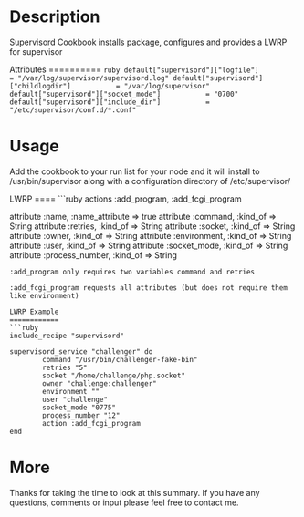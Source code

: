 Description
===========
Supervisord Cookbook installs package, configures and provides a LWRP for supervisor

Attributes
========== ```ruby
default["supervisord"]["logfile"]               = "/var/log/supervisor/supervisord.log"
default["supervisord"]["childlogdir"]           = "/var/log/supervisor"
default["supervisord"]["socket_mode"]           = "0700"
default["supervisord"]["include_dir"]           = "/etc/supervisor/conf.d/*.conf" ```

Usage
=====
Add the cookbook to your run list for your node and it will install to /usr/bin/supervisor
along with a configuration directory of /etc/supervisor/

LWRP
==== ```ruby
actions :add_program, :add_fcgi_program


attribute :name, :name_attribute => true
attribute :command, :kind_of => String
attribute :retries, :kind_of => String
attribute :socket, :kind_of => String
attribute :owner, :kind_of => String
attribute :environment, :kind_of => String
attribute :user, :kind_of => String
attribute :socket_mode, :kind_of => String
attribute :process_number, :kind_of => String
```
:add_program only requires two variables command and retries

:add_fcgi_program requests all attributes (but does not require them like environment)

LWRP Example
============
```ruby
include_recipe "supervisord"

supervisord_service "challenger" do
        command "/usr/bin/challenger-fake-bin"
        retries "5"
        socket "/home/challenge/php.socket"
        owner "challenge:challenger"
        environment ""
        user "challenge"
        socket_mode "0775"
        process_number "12"
        action :add_fcgi_program
end
```
More
====

Thanks for taking the time to look at this summary. If you have any questions, comments
or input please feel free to contact me.
